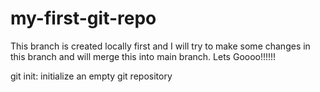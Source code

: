 # my-first-git-repo
This branch is created locally first and I will try to make some changes in this branch and will merge this into main branch.
Lets Goooo!!!!!!

git init:
initialize an empty git repository
